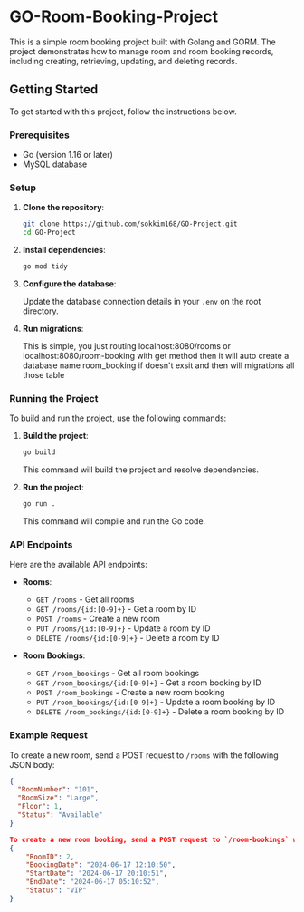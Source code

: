 # GO-Room-Booking-Project

This is a simple room booking project built with Golang and GORM. The project demonstrates how to manage room and room booking records, including creating, retrieving, updating, and deleting records.

## Getting Started

To get started with this project, follow the instructions below.

### Prerequisites

- Go (version 1.16 or later)
- MySQL database

### Setup

1. **Clone the repository**:

    ```sh
    git clone https://github.com/sokkim168/GO-Project.git
    cd GO-Project
    ```

2. **Install dependencies**:

    ```sh
    go mod tidy
    ```

3. **Configure the database**:

    Update the database connection details in your `.env` on the root directory.

4. **Run migrations**:

    This is simple, you just routing localhost:8080/rooms or localhost:8080/room-booking with get method then it will auto create a database name room_booking if doesn't exsit and then will migrations all those table 

### Running the Project

To build and run the project, use the following commands:

1. **Build the project**:

    ```sh
    go build
    ```

    This command will build the project and resolve dependencies.

2. **Run the project**:

    ```sh
    go run .
    ```

    This command will compile and run the Go code.

### API Endpoints

Here are the available API endpoints:

- **Rooms**:
  - `GET /rooms` - Get all rooms
  - `GET /rooms/{id:[0-9]+}` - Get a room by ID
  - `POST /rooms` - Create a new room
  - `PUT /rooms/{id:[0-9]+}` - Update a room by ID
  - `DELETE /rooms/{id:[0-9]+}` - Delete a room by ID

- **Room Bookings**:
  - `GET /room_bookings` - Get all room bookings
  - `GET /room_bookings/{id:[0-9]+}` - Get a room booking by ID
  - `POST /room_bookings` - Create a new room booking
  - `PUT /room_bookings/{id:[0-9]+}` - Update a room booking by ID
  - `DELETE /room_bookings/{id:[0-9]+}` - Delete a room booking by ID

### Example Request

To create a new room, send a POST request to `/rooms` with the following JSON body:
```json
{
  "RoomNumber": "101",
  "RoomSize": "Large",
  "Floor": 1,
  "Status": "Available"
}

To create a new room booking, send a POST request to `/room-bookings` with the following JSON body:
{
    "RoomID": 2,
    "BookingDate": "2024-06-17 12:10:50",
    "StartDate": "2024-06-17 20:10:51",
    "EndDate": "2024-06-17 05:10:52",
    "Status": "VIP"
}
